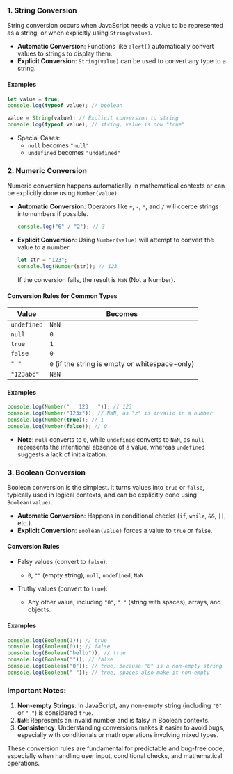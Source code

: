 ### 1. **String Conversion**
String conversion occurs when JavaScript needs a value to be represented as a string, or when explicitly using `String(value)`.

- **Automatic Conversion**: Functions like `alert()` automatically convert values to strings to display them.
- **Explicit Conversion**: `String(value)` can be used to convert any type to a string.

#### Examples
```javascript
let value = true;
console.log(typeof value); // boolean

value = String(value); // Explicit conversion to string
console.log(typeof value); // string, value is now "true"
```

- Special Cases:
   - `null` becomes `"null"`
   - `undefined` becomes `"undefined"`

### 2. **Numeric Conversion**
Numeric conversion happens automatically in mathematical contexts or can be explicitly done using `Number(value)`. 

- **Automatic Conversion**: Operators like `+`, `-`, `*`, and `/` will coerce strings into numbers if possible.
   ```javascript
   console.log("6" / "2"); // 3
   ```
  
- **Explicit Conversion**: Using `Number(value)` will attempt to convert the value to a number.
   ```javascript
   let str = "123";
   console.log(Number(str)); // 123
   ```

   If the conversion fails, the result is `NaN` (Not a Number).

#### Conversion Rules for Common Types
| Value       | Becomes     |
|-------------|-------------|
| `undefined` | `NaN`       |
| `null`      | `0`         |
| `true`      | `1`         |
| `false`     | `0`         |
| `" "`       | `0` (if the string is empty or whitespace-only) |
| `"123abc"`  | `NaN`       |

#### Examples
```javascript
console.log(Number("   123   ")); // 123
console.log(Number("123z")); // NaN, as "z" is invalid in a number
console.log(Number(true)); // 1
console.log(Number(false)); // 0
```

- **Note**: `null` converts to `0`, while `undefined` converts to `NaN`, as `null` represents the intentional absence of a value, whereas `undefined` suggests a lack of initialization.

### 3. **Boolean Conversion**
Boolean conversion is the simplest. It turns values into `true` or `false`, typically used in logical contexts, and can be explicitly done using `Boolean(value)`.

- **Automatic Conversion**: Happens in conditional checks (`if`, `while`, `&&`, `||`, etc.).
- **Explicit Conversion**: `Boolean(value)` forces a value to `true` or `false`.

#### Conversion Rules
- Falsy values (convert to `false`):
   - `0`, `""` (empty string), `null`, `undefined`, `NaN`
  
- Truthy values (convert to `true`):
   - Any other value, including `"0"`, `" "` (string with spaces), arrays, and objects.

#### Examples
```javascript
console.log(Boolean(1)); // true
console.log(Boolean(0)); // false
console.log(Boolean("hello")); // true
console.log(Boolean("")); // false
console.log(Boolean("0")); // true, because "0" is a non-empty string
console.log(Boolean(" ")); // true, spaces also make it non-empty
```

### Important Notes:
1. **Non-empty Strings**: In JavaScript, any non-empty string (including `"0"` or `" "`) is considered `true`.
2. **`NaN`**: Represents an invalid number and is falsy in Boolean contexts.
3. **Consistency**: Understanding conversions makes it easier to avoid bugs, especially with conditionals or math operations involving mixed types.

These conversion rules are fundamental for predictable and bug-free code, especially when handling user input, conditional checks, and mathematical operations. 